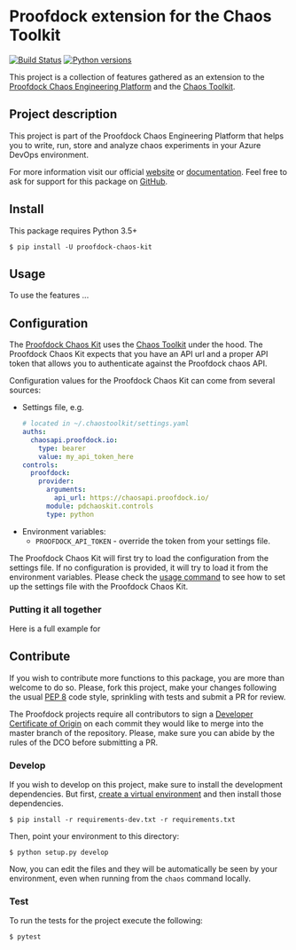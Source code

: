 # Proofdock extension for the Chaos Toolkit

[![Build Status](https://dev.azure.com/proofdockio/chaos/_apis/build/status/chaos-kit/chaos-kit%20-%20production?branchName=master)](https://dev.azure.com/proofdockio/chaos/_build/latest?definitionId=58&branchName=master)
[![Python versions](https://img.shields.io/pypi/pyversions/proofdock-chaos-kit.svg)](https://www.python.org/)

This project is a collection of features gathered as an extension to the [Proofdock Chaos Engineering Platform][chaosengineeringplatform] and the [Chaos Toolkit][chaostoolkit].


## Project description

This project is part of the Proofdock Chaos Engineering Platform that helps you to write, run, store and analyze chaos experiments in your Azure DevOps environment.

For more information visit our official [website][proofdock] or [documentation][proofdock_docs]. Feel free to ask for support for this package on [GitHub][proofdock_support].



## Install

This package requires Python 3.5+

```
$ pip install -U proofdock-chaos-kit
```

## Usage

To use the features ...

## Configuration

The [Proofdock Chaos Kit][proofdock_docs_chaoskit] uses the [Chaos Toolkit][chaostoolkit] under the hood. The Proofdock Chaos Kit expects that you have an API url and a proper API token that allows you to authenticate against the Proofdock chaos API.

Configuration values for the Proofdock Chaos Kit can come from several sources:

* Settings file, e.g.
  ```yaml
  # located in ~/.chaostoolkit/settings.yaml
  auths:
    chaosapi.proofdock.io:
      type: bearer
      value: my_api_token_here
  controls:
    proofdock:
      provider:
        arguments:
          api_url: https://chaosapi.proofdock.io/
        module: pdchaoskit.controls
        type: python
  ```
* Environment variables:
  * ``PROOFDOCK_API_TOKEN`` - override the token from your settings file. 

The Proofdock Chaos Kit will first try to load the configuration from the settings file. If no configuration is provided, it will try to load it from the environment variables. Please check the [usage command][proofdock_chaoskit_usage] to see how to set up the settings file with the Proofdock Chaos Kit.

[proofdock_chaoskit_usage]:[https://docs.proofdock.io/chaos/cli/configure/]

### Putting it all together

Here is a full example for

## Contribute

If you wish to contribute more functions to this package, you are more than
welcome to do so. Please, fork this project, make your changes following the
usual [PEP 8][pep8] code style, sprinkling with tests and submit a PR for
review.

[pep8]: https://pycodestyle.readthedocs.io/en/latest/

The Proofdock projects require all contributors to sign a
[Developer Certificate of Origin][dco] on each commit they would like to merge
into the master branch of the repository. Please, make sure you can abide by
the rules of the DCO before submitting a PR.

[dco]: https://github.com/probot/dco#how-it-works

### Develop

If you wish to develop on this project, make sure to install the development
dependencies. But first, [create a virtual environment][venv] and then install
those dependencies.

[venv]: http://chaostoolkit.org/reference/usage/install/#create-a-virtual-environment

```console
$ pip install -r requirements-dev.txt -r requirements.txt
```

Then, point your environment to this directory:

```console
$ python setup.py develop
```

Now, you can edit the files and they will be automatically be seen by your
environment, even when running from the `chaos` command locally.

### Test

To run the tests for the project execute the following:

```
$ pytest
```

[chaosengineeringplatform]: https://proofdock.io
[chaostoolkit]: https://chaostoolkit.org
[proofdock]: https://proofdock.io/
[proofdock_docs]: https://docs.proofdock.io/
[proofdock_docs_chaoskit]: https://docs.proofdock.io/chaos/cli
[proofdock_support]: https://github.com/proofdock/chaos-support/